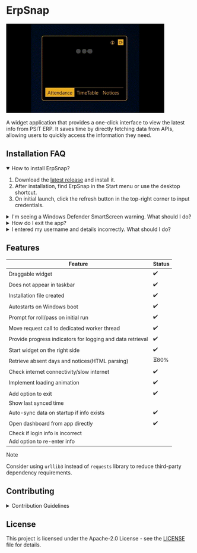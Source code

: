 # ErpSnap

![](assets/showcase.gif)

A widget application that provides a one-click interface to view the latest info from PSIT ERP. It saves time by directly fetching data from APIs, allowing users to quickly access the information they need.

## Installation FAQ

<details open>
<summary>How to install ErpSnap?</summary>
  
1. Download the [latest release](https://github.com/ashishjii/ErpSnap/releases/latest) and install it.
3. After installation, find ErpSnap in the Start menu or use the desktop shortcut.
4. On initial launch, click the refresh button in the top-right corner to input credentials.
</details>

<details>
<summary>I'm seeing a Windows Defender SmartScreen warning. What should I do?</summary>
If you encounter a Windows Defender SmartScreen warning, click on "More info" and then click "Run anyway". This warning appears because the program is not digitally signed with an **Extended Validation (EV) code signing certificate**, which costs around $300-$800. Rest assured, ErpSnap is not a virus.
</details>

<details>
<summary>How do I exit the app?</summary>
To exit the application, click on the info button located at the top right corner of the screen, then click "Exit application".
</details>

<details>
<summary>I entered my username and details incorrectly. What should I do?</summary>
If you've entered your username and/or details incorrectly, you can reset them by deleting the credentials file located at `%AppData%/ErpSnap`. To do this, open your file manager and copy-paste the provided location into the address bar. After deleting the file, restart the application, and you will be prompted to enter your credentials again.
</details>

## Features

| Feature | Status |
|-|-|
| Draggable widget | ✔️ |
| Does not appear in taskbar | ✔️ |
| Installation file created | ✔️ |
| Autostarts on Windows boot | ✔️ |
| Prompt for roll/pass on initial run | ✔️ |
| Move request call to dedicated worker thread | ✔️ |
| Provide progress indicators for logging and data retrieval | ✔️ |
| Start widget on the right side | ✔️ |
| Retrieve absent days and notices(HTML parsing) | ⏳80% |
| Check internet connectivity/slow internet | ✔️ |
| Implement loading animation | ✔️ |
| Add option to exit | ✔️ |
| Show last synced time |  |
| Auto-sync data on startup if info exists | ✔️ |
| Open dashboard from app directly | ✔️ |
| Check if login info is incorrect |  |
| Add option to re-enter info |  |

>[!NOTE]
>Consider using `urllib3` instead of `requests` library to reduce third-party dependency requirements.

## Contributing

<details>
<summary>Contribution Guidelines</summary>  

1. Clone the repository:
```bash
git clone https://github.com/AshishJii/ErpSnap.git
```
2. Install dependencies:
```bash
pip install -r requirements.txt
```
3. Run the application:
```bash
python main.py
```
4. Convert to exe file:
```bash
pyinstaller --noconfirm --onefile --windowed --icon "assets/logo.ico" --name "ErpSnap" --add-data "assets;assets/"  "main.py"
```

#### How to Contribute

- Fork the repository.
- Make your changes in a feature branch.
- Submit a pull request with your changes.
</details>

## License

This project is licensed under the Apache-2.0 License - see the [LICENSE](LICENSE) file for details.
